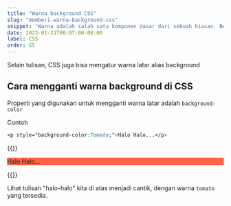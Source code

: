 ```yaml
---
title: "Warna background CSS"
slug: "memberi-warna-background-css"
snippet: "Warna adalah salah satu komponen dasar dari sebuah hiasan. Berikut cara memberi warna pada background dengan CSS"
date: 2023-01-21T00:07:00-08:00
label: CSS
order: 55
---
```


Selain tulisan, CSS juga bisa mengatur warna latar alias background


## Cara mengganti warna background di CSS
Properti yang digunakan untuk mengganti warna latar adalah `background-color`


Contoh
```css
<p style="background-color:Tomato;">Halo Halo...</p>
```

{{<rawhtml>}}
<p style="background-color:Tomato;">Halo Halo...</p>
{{</rawhtml>}}

Lihat tulisan "halo-halo" kita di atas menjadi cantik, dengan warna `tomato` yang tersedia.
